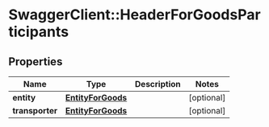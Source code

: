 # SwaggerClient::HeaderForGoodsParticipants

## Properties
Name | Type | Description | Notes
------------ | ------------- | ------------- | -------------
**entity** | [**EntityForGoods**](EntityForGoods.md) |  | [optional] 
**transporter** | [**EntityForGoods**](EntityForGoods.md) |  | [optional] 


